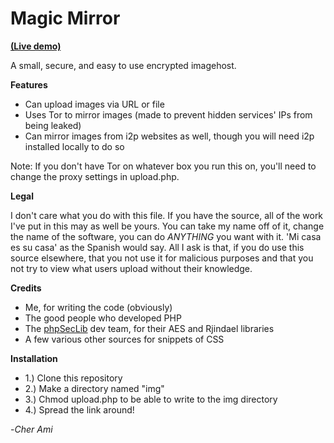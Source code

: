 Magic Mirror
============

**[(Live demo)](http://4344457357774542.onion/)**

A small, secure, and easy to use encrypted imagehost. 

**Features**
* Can upload images via URL or file
* Uses Tor to mirror images (made to prevent hidden services' IPs from being leaked)
* Can mirror images from i2p websites as well, though you will need i2p installed locally to do so

Note: If you don't have Tor on whatever box you run this on, you'll need to change the proxy settings in upload.php.

**Legal**

I don't care what you do with this file. If you have the source, all of the work I've put in this may as well be yours. You can take my name off of it, change the name of the software, you can do *ANYTHING* you want with it. 'Mi casa es su casa' as the Spanish would say. All I ask is that, if you do use this source elsewhere, that you not use it for malicious purposes and that you not try to view what users upload without their knowledge.

**Credits**

* Me, for writing the code (obviously)
* The good people who developed PHP
* The [phpSecLib](http://phpseclib.sourceforge.net/) dev team, for their AES and Rjindael libraries 
* A few various other sources for snippets of CSS

**Installation**

* 1.) Clone this repository
* 2.) Make a directory named "img"
* 3.) Chmod upload.php to be able to write to the img directory
* 4.) Spread the link around!

-*Cher Ami*
